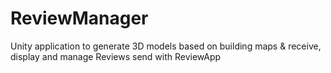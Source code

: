 # ReviewManager
Unity application to generate 3D models based on building maps &amp; receive, display and manage Reviews send with ReviewApp
